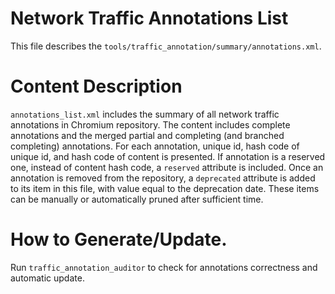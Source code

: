 # Network Traffic Annotations List
This file describes the `tools/traffic_annotation/summary/annotations.xml`.

# Content Description
`annotations_list.xml` includes the summary of all network traffic annotations
in Chromium repository. The content includes complete annotations and the merged
partial and completing (and branched completing) annotations.
For each annotation, unique id, hash code of unique id, and hash code of content
is presented. If annotation is a reserved one, instead of content hash code, a
`reserved` attribute is included.
Once an annotation is removed from the repository, a `deprecated` attribute is
added to its item in this file, with value equal to the deprecation date.
These items can be manually or automatically pruned after sufficient time.

# How to Generate/Update.
Run `traffic_annotation_auditor` to check for annotations correctness and
automatic update.
